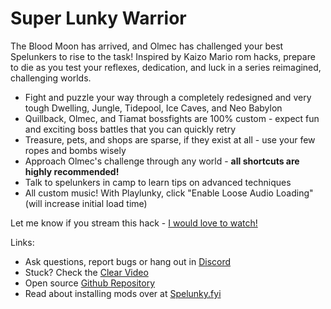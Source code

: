 # Super Lunky Warrior

The Blood Moon has arrived, and Olmec has challenged your best Spelunkers to rise to the task! Inspired by Kaizo Mario rom hacks, prepare to die as you test your reflexes, dedication, and luck in a series reimagined, challenging worlds.

* Fight and puzzle your way through a completely redesigned and very tough Dwelling, Jungle, Tidepool, Ice Caves, and Neo Babylon
* Quillback, Olmec, and Tiamat bossfights are 100% custom - expect fun and exciting boss battles that you can quickly retry
* Treasure, pets, and shops are sparse, if they exist at all - use your few ropes and bombs wisely
* Approach Olmec's challenge through any world - **all shortcuts are highly recommended!**
* Talk to spelunkers in camp to learn tips on advanced techniques
* All custom music! With Playlunky, click "Enable Loose Audio Loading" (will increase initial load time)

Let me know if you stream this hack - [I would love to watch!](https://twitch.tv/getimoliver)

Links:

* Ask questions, report bugs or hang out in [Discord](https://discord.gg/dRnr5fm387)
* Stuck? Check the [Clear Video](https://www.youtube.com/watch?v=yQXZ-SH3riI)
* Open source [Github Repository](https://github.com/sjtower/super-lunk-world)
* Read about installing mods over at [Spelunky.fyi](https://spelunky.fyi/mods/overview/)
